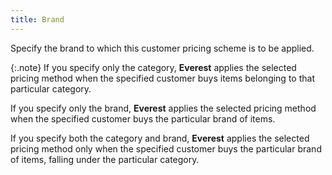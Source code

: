 ```yaml
---
title: Brand
---
```



Specify the brand to which this customer pricing scheme is to be applied.


{:.note}
If you specify only the category, **Everest**  applies the selected pricing method when the specified customer buys items  belonging to that particular category.


If you specify only the brand, **Everest**  applies the selected pricing method when the specified customer buys the  particular brand of items.


If you specify both the category and brand, **Everest**  applies the selected pricing method only when the specified customer buys  the particular brand of items, falling under the particular category.
